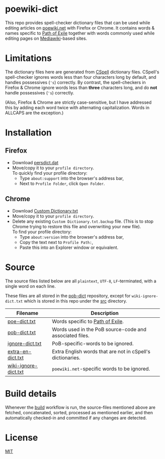 
# poewiki-dict

This repo provides spell-checker dictionary files that can be used while editing articles on [poewiki.net](https://www.poewiki.net) with Firefox or Chrome.  It contains words & names specific to [Path of Exile](https://www.pathofexile.com) together with words commonly used while editing pages on [Mediawiki](https://www.mediawiki.org)-based sites.

# Limitations

The dictionary files here are generated from [CSpell](http://www.github.com/streetsidesoftware/cspell) dictionary files.  CSpell's spell-checker ignores words less than four characters long by default, and handles possessives (`'s`) correctly.  By contrast, the spell-checkers in Firefox & Chrome ignore words less than **three** characters long, and do **not** handle possessives (`'s`) correctly.

(Also, Firefox & Chrome are strictly case-sensitive, but I have addressed this by adding each word twice with alternating capitalization.  Words in ALLCAPS are the exception.)

# Installation

## Firefox
* Download [persdict.dat](https://raw.githubusercontent.com/Nightblade/poewiki-dict/main/persdict.dat) 
* Move/copy it to your `profile directory`.  
	To quickly find your profile directory:
	* Type `about:support` into the browser's address bar,
	* Next to `Profile Folder`, click `Open Folder`.

## Chrome
* Download [Custom Dictionary.txt](https://raw.githubusercontent.com/Nightblade/poewiki-dict/main/Custom%20Dictionary.txt) 
* Move/copy it to your `profile directory`.
* Delete any existing `Custom Dictionary.txt.backup` file.  (This is to stop Chrome trying to restore this file and overwriting your new file).  
	To find your profile directory:
	* Type `about:version` into the browser's address bar,
	* Copy the text next to `Profile Path:`,
	* Paste this into an Explorer window or equivalent.


# Source

The source files listed below are all `plaintext`, `UTF-8`, `LF`-terminated, with a single word on each line.

These files are all stored in the [pob-dict](http://www.github.com/Nightblade/pob-dict) repository, except for `wiki-ignore-dict.txt` which is stored in this repo under the [src](src) directory.

| Filename                       | Description
| ------------------------------ | -----------
| [poe-dict.txt](http://www.github.com/Nightblade/pob-dict) | Words specific to [Path of Exile](https://www.pathofexile.com/).
| [pob-dict.txt](http://www.github.com/Nightblade/pob-dict/pob-dict.txt) | Words used in the PoB source-code and associated files.
| [ignore-dict.txt](http://www.github.com/Nightblade/pob-dict/ignore-dict.txt) | PoB-specific-words to be ignored.
| [extra-en-dict.txt](http://www.github.com/Nightblade/pob-dict/extra-en-dict.txt) | Extra English words that are not in cSpell's dictionaries.
| [wiki-ignore-dict.txt](src/wiki-ignore-dict.txt) | `poewiki.net`-specific words to be ignored.


# Build details 

Whenever the [build](https://github.com/Nightblade/poewiki-dict/actions/workflows/build.yml) workflow is run, the source-files mentioned above are fetched, concatenated, sorted, processed as mentioned earlier, and then automatically checked-in and committed if any changes are detected.


# License

[MIT](https://opensource.org/licenses/MIT)

